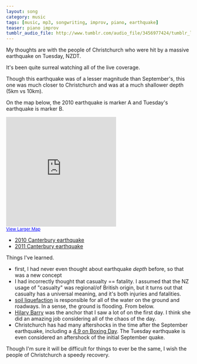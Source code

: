 ```yaml
---
layout: song
category: music
tags: [music, mp3, songwriting, improv, piano, earthquake]
teaser: piano improv
tumblr_audio_file: http://www.tumblr.com/audio_file/3456977424/tumblr_lh1vmeyvzA1qzo4ep
---
```


My thoughts are with the people of Christchurch who were hit by a massive earthquake on Tuesday, NZDT.

It's been quite surreal watching all of the live coverage.

Though this earthquake was of a lesser magnitude than September's, this one was much closer to Christchurch and was at a much shallower depth (5km vs 10km).

On the map below, the 2010 earthquake is marker A and Tuesday's earthquake is marker B.

<p><iframe width="300" height="300" frameborder="0" scrolling="no" marginheight="0" marginwidth="0" src="http://maps.google.com/maps?f=d&amp;source=s_d&amp;saddr=43.55%C2%B0S+172.18%C2%B0E&amp;daddr=43.60%C2%B0S+172.71%C2%B0E&amp;hl=en&amp;geocode=FdB6Z_0dIEJDCg%3BFYC3Zv0dcFhLCg&amp;mra=ls&amp;sll=-43.548875,172.180452&amp;sspn=0.081494,0.078621&amp;g=43.55%C2%B0S+172.18%C2%B0E&amp;ie=UTF8&amp;ll=-43.555515,172.448273&amp;spn=0.29857,0.411987&amp;z=9&amp;output=embed"></iframe><br /><small><a href="http://maps.google.com/maps?f=d&amp;source=embed&amp;saddr=43.55%C2%B0S+172.18%C2%B0E&amp;daddr=43.60%C2%B0S+172.71%C2%B0E&amp;hl=en&amp;geocode=FdB6Z_0dIEJDCg%3BFYC3Zv0dcFhLCg&amp;mra=ls&amp;sll=-43.548875,172.180452&amp;sspn=0.081494,0.078621&amp;g=43.55%C2%B0S+172.18%C2%B0E&amp;ie=UTF8&amp;ll=-43.555515,172.448273&amp;spn=0.29857,0.411987&amp;z=10" style="color:#0000FF;text-align:left">View Larger Map</a></small></p>

* [2010 Canterbury earthquake](http://en.wikipedia.org/wiki/2010_New_Zealand_earthquake)
* [2011 Canterbury earthquake](http://en.wikipedia.org/wiki/2011_Canterbury_earthquake)

Things I've learned.

* first, I had never even thought about earthquake *depth* before, so that was a new concept
* I had incorrectly thought that casualty == fatality. I assumed that the NZ usage of "casualty" was regional/of British origin, but it turns out that casualty has a universal meaning, and it's both injuries and fatalities.
* [soil liquefaction](http://en.wikipedia.org/wiki/Soil_liquefaction) is responsible for all of the water on the ground and roadways. In a sense, the ground is flooding. From below.
* [Hilary Barry](http://en.wikipedia.org/wiki/Hilary_Barry) was the anchor that I saw a lot of on the first day. I think she did an amazing job considering all of the chaos of the day.
* Christchurch has had many aftershocks in the time after the September earthquake, including a [4.9 on Boxing Day](http://www.telegraph.co.uk/news/worldnews/australiaandthepacific/newzealand/8225598/Boxing-Day-shoppers-hit-by-New-Zealand-earthquake.html). The Tuesday earthquake is even considered an aftershock of the initial September quake.

Though I'm sure it will be difficult for things to ever be the same, I wish the people of Christchurch a speedy recovery.
